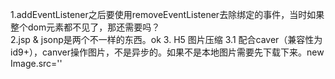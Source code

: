 1.addEventListener之后要使用removeEventListener去除绑定的事件，当时如果整个dom元素都不见了，那还需要吗？    
2.jsp & jsonp是两个不一样的东西。ok
3. H5 图片压缩
	3.1 配合caver（兼容性为id9+），canver操作图片，不是异步的。如果不是本地图片需要先下载下来。new Image.src=''